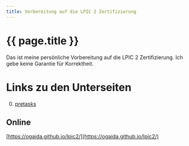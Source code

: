 ```yaml
---
title: Vorbereitung auf die LPIC 2 Zertifizierung
---
```


# {{ page.title }}
 

Das ist meine persönliche Vorbereitung auf die LPIC 2 Zertifizierung. Ich gebe keine Garantie für Korrektheit.

# Links zu den Unterseiten

0. [pretasks](./pretasks.html)


## Online

[https://ogaida.github.io/lpic2/](https://ogaida.github.io/lpic2/)
